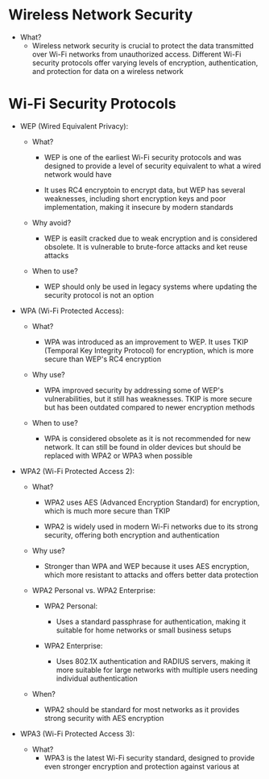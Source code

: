 # Wireless Network Security
- What?
	- Wireless network security is crucial to protect the data transmitted over Wi-Fi networks from unauthorized access. Different Wi-Fi security protocols offer varying levels of encryption, authentication, and protection for data on a wireless network

# Wi-Fi Security Protocols
- WEP (Wired Equivalent Privacy):
	- What?
		- WEP is one of the earliest Wi-Fi security protocols and was designed to provide a level of security equivalent to what a wired network would have
		
		- It uses RC4 encryptoin to encrypt data, but WEP has several weaknesses, including short encryption keys and poor implementation, making it insecure by modern standards
		
	- Why avoid?
		- WEP is easilt cracked due to weak encryption and is considered obsolete. It is vulnerable to brute-force attacks and ket reuse attacks
		
	- When to use?
		- WEP should only be used in legacy systems where updating the security protocol is not an option
		
- WPA (Wi-Fi Protected Access):
	- What?
		- WPA was introduced as an improvement to WEP. It uses TKIP (Temporal Key Integrity Protocol) for encryption, which is more secure than WEP's RC4 encryption
		
	- Why use?
		- WPA improved security by addressing some of WEP's vulnerabilities, but it still has weaknesses. TKIP is more secure but has been outdated compared to newer encryption methods
		
	- When to use?
		- WPA is considered obsolete as it is not recommended for new network. It can still be found in older devices but should be replaced with WPA2 or WPA3 when possible
		
- WPA2 (Wi-Fi Protected Access 2):
	- What?
		- WPA2 uses AES (Advanced Encryption Standard) for encryption, which is much more secure than TKIP
		
		- WPA2 is widely used in modern Wi-Fi networks due to its strong security, offering both encryption and authentication
		
	- Why use?
		- Stronger than WPA and WEP because it uses AES encryption, which more resistant to attacks and offers better data protection
		
	- WPA2 Personal vs. WPA2 Enterprise:
		- WPA2 Personal:
			- Uses a standard passphrase for authentication, making it suitable for home networks or small business setups
			
		- WPA2 Enterprise:
			- Uses 802.1X authentication and RADIUS servers, making it more suitable for large networks with multiple users needing individual authentication
			
	- When?
		- WPA2 should be standard for most networks as it provides strong security with AES encryption
		
- WPA3 (Wi-Fi Protected Access 3):
	- What?
		- WPA3 is the latest Wi-Fi security standard, designed to provide even stronger encryption and protection against various at